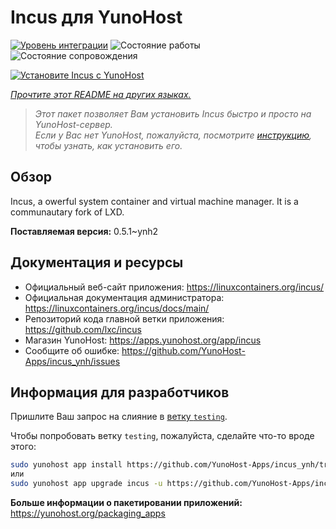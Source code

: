 <!--
Важно: этот README был автоматически сгенерирован <https://github.com/YunoHost/apps/tree/master/tools/readme_generator>
Он НЕ ДОЛЖЕН редактироваться вручную.
-->

# Incus для YunoHost

[![Уровень интеграции](https://dash.yunohost.org/integration/incus.svg)](https://ci-apps.yunohost.org/ci/apps/incus/) ![Состояние работы](https://ci-apps.yunohost.org/ci/badges/incus.status.svg) ![Состояние сопровождения](https://ci-apps.yunohost.org/ci/badges/incus.maintain.svg)

[![Установите Incus с YunoHost](https://install-app.yunohost.org/install-with-yunohost.svg)](https://install-app.yunohost.org/?app=incus)

*[Прочтите этот README на других языках.](./ALL_README.md)*

> *Этот пакет позволяет Вам установить Incus быстро и просто на YunoHost-сервер.*  
> *Если у Вас нет YunoHost, пожалуйста, посмотрите [инструкцию](https://yunohost.org/install), чтобы узнать, как установить его.*

## Обзор

Incus, a owerful system container and virtual machine manager. It is a communautary fork of LXD.


**Поставляемая версия:** 0.5.1~ynh2
## Документация и ресурсы

- Официальный веб-сайт приложения: <https://linuxcontainers.org/incus/>
- Официальная документация администратора: <https://linuxcontainers.org/incus/docs/main/>
- Репозиторий кода главной ветки приложения: <https://github.com/lxc/incus>
- Магазин YunoHost: <https://apps.yunohost.org/app/incus>
- Сообщите об ошибке: <https://github.com/YunoHost-Apps/incus_ynh/issues>

## Информация для разработчиков

Пришлите Ваш запрос на слияние в [ветку `testing`](https://github.com/YunoHost-Apps/incus_ynh/tree/testing).

Чтобы попробовать ветку `testing`, пожалуйста, сделайте что-то вроде этого:

```bash
sudo yunohost app install https://github.com/YunoHost-Apps/incus_ynh/tree/testing --debug
или
sudo yunohost app upgrade incus -u https://github.com/YunoHost-Apps/incus_ynh/tree/testing --debug
```

**Больше информации о пакетировании приложений:** <https://yunohost.org/packaging_apps>
